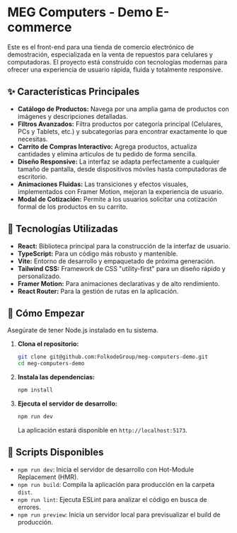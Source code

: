 # MEG Computers - Demo E-commerce

Este es el front-end para una tienda de comercio electrónico de demostración, especializada en la venta de repuestos para celulares y computadoras. El proyecto está construido con tecnologías modernas para ofrecer una experiencia de usuario rápida, fluida y totalmente responsive.

## ✨ Características Principales

- **Catálogo de Productos:** Navega por una amplia gama de productos con imágenes y descripciones detalladas.
- **Filtros Avanzados:** Filtra productos por categoría principal (Celulares, PCs y Tablets, etc.) y subcategorías para encontrar exactamente lo que necesitas.
- **Carrito de Compras Interactivo:** Agrega productos, actualiza cantidades y elimina artículos de tu pedido de forma sencilla.
- **Diseño Responsive:** La interfaz se adapta perfectamente a cualquier tamaño de pantalla, desde dispositivos móviles hasta computadoras de escritorio.
- **Animaciones Fluidas:** Las transiciones y efectos visuales, implementados con Framer Motion, mejoran la experiencia de usuario.
- **Modal de Cotización:** Permite a los usuarios solicitar una cotización formal de los productos en su carrito.

## 🚀 Tecnologías Utilizadas

- **React:** Biblioteca principal para la construcción de la interfaz de usuario.
- **TypeScript:** Para un código más robusto y mantenible.
- **Vite:** Entorno de desarrollo y empaquetado de próxima generación.
- **Tailwind CSS:** Framework de CSS "utility-first" para un diseño rápido y personalizado.
- **Framer Motion:** Para animaciones declarativas y de alto rendimiento.
- **React Router:** Para la gestión de rutas en la aplicación.

## 🏁 Cómo Empezar

Asegúrate de tener Node.js instalado en tu sistema.

1.  **Clona el repositorio:**
    ```bash
    git clone git@github.com:FolkodeGroup/meg-computers-demo.git
    cd meg-computers-demo
    ```

2.  **Instala las dependencias:**
    ```bash
    npm install
    ```

3.  **Ejecuta el servidor de desarrollo:**
    ```bash
    npm run dev
    ```
    La aplicación estará disponible en `http://localhost:5173`.

## 📜 Scripts Disponibles

- `npm run dev`: Inicia el servidor de desarrollo con Hot-Module Replacement (HMR).
- `npm run build`: Compila la aplicación para producción en la carpeta `dist`.
- `npm run lint`: Ejecuta ESLint para analizar el código en busca de errores.
- `npm run preview`: Inicia un servidor local para previsualizar el build de producción.
